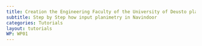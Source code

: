 ```yaml
---
title: Creation the Engineering Faculty of the University of Deusto plaimetry, via Navindoor GUI
subtitle: Step by Step how input planimetry in Navindoor
categories: Tutorials
layout: tutorials
WP: WP01
---
```



